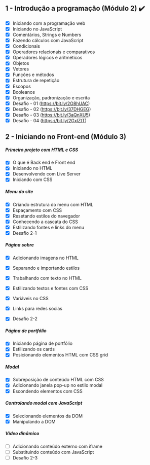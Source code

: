 ## 1 - Introdução a programação (Módulo 2)​ :heavy_check_mark:

- [x] Iniciando com a programação web
- [x] Iniciando no JavaScript
- [x] Comentários, Strings e Numbers
- [x] Fazendo cálculos com JavaScript
- [x] Condicionais
- [x] Operadores relacionais e comparativos
- [x] Operadores lógicos e aritméticos
- [x] Objetos
- [x] Vetores
- [x] Funções e métodos
- [x] Estrutura de repetição
- [x] Escopos
- [x] Booleanos
- [x] Organização, padronização e escrita
- [x] Desafio - 01 (https://bit.ly/2O8hUAC)
- [x] Desafio - 02 (https://bit.ly/37DHGEG)
- [x] Desafio - 03 (https://bit.ly/3aQnXU5)
- [x] Desafio - 04 (https://bit.ly/2GxlZtT)

## 2 - Iniciando no Front-end (Módulo 3)
#####  Primeiro projeto com HTML e CSS
- [x] O que é Back end e Front end
- [x] Iniciando no HTML
- [x] Desenvolvendo com Live Server
- [x] Iniciando com CSS
#####  Menu do site
- [x] Criando estrutura do menu com HTML
- [x] Espaçamento com CSS
- [x] Resetando estilos do navegador
- [x] Conhecendo a cascata do CSS
- [x] Estilizando fontes e links do menu
- [x] Desafio 2-1
#####  Página sobre
- [x] Adicionando imagens no HTML

- [x] Separando e importando estilos

- [x] Trabalhando com texto no HTML

- [x] Estilizando textos e fontes com CSS

- [x] Variáveis no CSS

- [x] Links para redes socias

- [x] Desafio 2-2

#####  Página de portfólio

  - [x] Iniciando página de portfólio
  - [x]  Estilizando os cards
  - [x] Posicionando elementos HTML com CSS grid

#####  Modal

  - [x] Sobreposição de conteúdo HTML com CSS
  - [x]  Adicionando janela pop-up no estilo modal
  - [x] Escondendo elementos com CSS

#####  Controlando modal com JavaScript

  - [x] Selecionando elementos da DOM
  - [x] Manipulando a DOM

#####  Vídeo dinâmico

  - [ ] Adicionando conteúdo externo com iframe
  - [ ] Substituindo conteúdo com JavaScript
  - [ ] Desafio 2-3